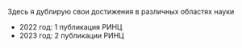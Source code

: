 Здесь я дублирую свои достижения в различных областях науки

- 2022 год: 1 публикация РИНЦ
- 2023 год: 2 публикации РИНЦ 
